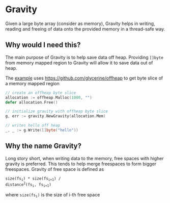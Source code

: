 # Gravity

Given a large byte array (consider as memory), Gravity helps in writing, reading and freeing of data onto the provided memory in a thread-safe way.

## Why would I need this?

The main purpose of Gravity is to help save data off heap. Providing `[]byte` from memory mapped region to Gravity will allow it to save data out of heap.

The [example](https://github.com/nnanto/gravity/blob/main/examples/ohalloc/main.go) uses https://github.com/glycerine/offheap to get byte slice of a memory
mapped region

```go
// create an offheap byte slice
allocation := offheap.Malloc(1000, "")
defer allocation.Free()

// initialize gravity with offheap byte slice
g, err := gravity.NewGravity(allocation.Mem)

// writes hello off heap
_, _ := g.Write([]byte("hello"))
```

## Why the name Gravity?
Long story short, when writing data to the memory, free spaces with higher gravity is preferred. This tends to help merge freespaces to
form bigger freespaces. Gravity of free space is defined as

<code>size(fs<sub>i</sub>) * size(fs<sub>i+1</sub>) / distance<sup>2</sup>(fs<sub>i</sub>, fs<sub>i+1</sub>)</code>

where <code>size(fs<sub>i</sub>)</code> is the size of i-th free space